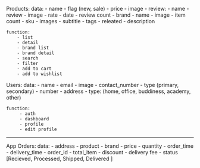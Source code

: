 Products:
    data:
        - name
        - flag (new, sale)
        - price
        - image
        - review:
            - name
            - review
            - image
            - rate
            - date
        - review count
        - brand
            - name
            - image
            - item count
        - sku
        - images
        - subtitle
        - tags
        - releated
        - description
    


    function:
        - list
        - detail
        - brand list
        - brand detail
        - search
        - filter
        - add to cart
        - add to wishlist



Users:
    data:
        - name
        - email
        - image
        - contact_number
            - type (primary, secondary)
            - number
        - address
            - type: (home, office, buddiness, academy, other)
    

    function:
         - auth
         - dashboard
         - profile
         - edit profile
---------------------------------------------------------


App Orders:
    data:
        - address
        - product
        - brand
        - price
        - quantity
        - order_time
        - delivery_time
        - order_id
        - total_item
        - discount
        - delivery fee
        - status [Recieved, Processed, Shipped, Delivered ]
           